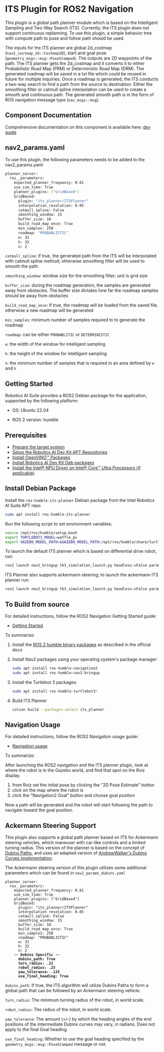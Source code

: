 # ITS Plugin for ROS2 Navigation

This plugin is a global path planner module which is based on the Intelligent Sampling and Two-Way Search (ITS).  Currently, the ITS plugin does not support continuous replanning. To use this plugin, a simple behavior tree with compute path to pose and follow path should be used.

The inputs for the ITS planner are global 2d_costmap (`nav2_costmap_2d::Costmap2D`), start and goal pose (`geometry_msgs::msg::PoseStamped`).  The outputs are 2D waypoints of the path.  The ITS planner gets the 2d_costmap and it converts it to either Probabilistic Road Map (PRM) or Deterministic Road Map (DRM). The generated roadmap will be saved in a txt file which could be reused in future for multiple inquiries.  Once a roadmap is generated, the ITS conducts a two-way search to find a path from the source to destination.   Either the smoothing filter or catmull spline interpolation can be used to create a smooth and continuous path.  The generated smooth path is in the form of ROS navigation message type (`nav_msgs::msg`).

## Component Documentation

Comprehensive documentation on this component is available here: [dev guide](https://docs.openedgeplatform.intel.com/edge-ai-suites/robotics-ai-suite/main/robotics/dev_guide/tutorials_amr/navigation/its-path-planner-plugin.html)

## nav2_params.yaml

To use this plugin, the following parameters needs to be added to the nav2_params.yaml

```sh
planner_server:
  ros__parameters:
    expected_planner_frequency: 0.01
    use_sim_time: True
    planner_plugins: ["GridBased"]
    GridBased:
      plugin: "its_planner/ITSPlanner"
      interpolation_resolution: 0.05
      catmull_spline: False
      smoothing_window: 15
      buffer_size: 10
      build_road_map_once: True
      min_samples: 250
      roadmap: "PROBABLISTIC"
      w: 32
      h: 32
      n: 2
```

`catmull_spline`: if true, the generated path from the ITS will be interpolated with catmull spline method; otherwise smoothing filter will be used to smooth the path

`smoothing_window`:  window size for the smoothing filter; unit is grid size

`buffer_size`: during the roadmap generation, the samples are generated away from obstacles.  The buffer size dictates how far the roadmap samples should be away from obstacles

`build_road_map_once`:  If true, the roadmap will be loaded from the saved file, otherwise a new roadmap will be generated

`min_samples`: minimum number of samples required to to generate the roadmap

`roadmap`: can be either `PROBABLITIC` or `DETERMINISTIC`

`w`: the width of the window for intelligent sampling

`h`: the height of the window for intelligent sampling

`n`: the minimum number of samples that is required in an area defined by `w` and `h`

## Getting Started

Robotics AI Suite provides a ROS2 Debian package for the application, supported by the following platform:

- OS: Ubuntu 22.04

- ROS 2 version: humble

## Prerequisites

- [Prepare the target system](https://docs.openedgeplatform.intel.com/edge-ai-suites/robotics-ai-suite/main/robotics/gsg_robot/prepare-system.html)
- [Setup the Robotics AI Dev Kit APT Repositories](https://docs.openedgeplatform.intel.com/robotics-ai-suite/robotics-ai-suite/main/robotics/gsg_robot/apt-setup.html)
- [Install OpenVINO™ Packages](https://docs.openedgeplatform.intel.com/robotics-ai-suite/robotics-ai-suite/main/robotics/gsg_robot/install-openvino.html)
- [Install Robotics AI Dev Kit Deb packages](https://docs.openedgeplatform.intel.com/robotics-ai-suite/robotics-ai-suite/main/robotics/gsg_robot/install.html)
- [Install the Intel® NPU Driver on Intel® Core™ Ultra Processors (if applicable)](https://docs.openedgeplatform.intel.com/robotics-ai-suite/robotics-ai-suite/main/robotics/gsg_robot/install-npu-driver.html)

## Install Debian Package

Install the ``ros-humble-its-planner`` Debian package from the Intel Robotics AI Suite APT repo

```sh
sudo apt install ros-humble-its-planner
```

Run the following script to set environment variables:

```sh
source /opt/ros/humble/setup.bash
export TURTLEBOT3_MODEL=waffle_pi
export GAZEBO_MODEL_PATH=$GAZEBO_MODEL_PATH:/opt/ros/humble/share/turtlebot3_gazebo/models
```

To launch the default ITS planner which is based on differential drive robot, run:

```sh
ros2 launch nav2_bringup tb3_simulation_launch.py headless:=False params_file:=/opt/ros/humble/share/its_planner/nav2_params.yaml default_bt_xml_filename:=/opt/ros/humble/share/its_planner/navigate_w_recovery.xml
```

ITS Planner also supports ackermann steering; to launch the ackermann ITS planner run:

```sh
ros2 launch nav2_bringup tb3_simulation_launch.py headless:=False params_file:=/opt/ros/humble/share/its_planner/nav2_params_dubins.yaml default_bt_xml_filename:=/opt/ros/humble/share/its_planner/navigate_w_recovery.xml
```

## To Build from source

For detailed instructions, follow the ROS2 Navigation Getting Started guide:

- [Getting Started](https://navigation.ros.org/getting_started/index.html)

To summarize:

1. Install the [ROS 2 humble binary packages](https://docs.ros.org/en/rolling/Installation/Ubuntu-Install-Debians.html) as described in the official docs
2. Install Nav2 packages using your operating system's package manager:

    ```sh
    sudo apt install ros-humble-navigation2
    sudo apt install ros-humble-nav2-bringup
    ```

3. Install the Turtlebot 3 packages:

    ```sh
    sudo apt install ros-humble-turtlebot3*
    ```

4. Build  ITS Planner

    ```sh
    colcon build --packages-select its_planner
    ```

## Navigation Usage

For detailed instructions, follow the ROS2 Navigation usage guide:

- [Navigation usage](https://navigation.ros.org/getting_started/index.html#navigating)

To summarize:

After launching the ROS2 navigation and the ITS planner plugin, look at where the robot is in the Gazebo world, and find that spot on the Rviz display.

1. from Rviz set the initial pose by clicking the "2D Pose Estimate" button
2. click on the map where the robot is
3. click the "Navigation2 Goal" button and choose goal position

Now a path will be generated and the robot will start following the path to navigate toward the goal position.

## Ackermann Steering Support

This plugin also supports a global path planner based on ITS for Ackermann steering vehicles, which maneuver with car-like controls and a limited turning radius. This version of the planner is based on the concept of [Dubins Paths](https://en.wikipedia.org/wiki/Dubins_path), and uses an adapted version of [AndrewWalker's Dubins Curves implementation](https://github.com/AndrewWalker/Dubins-Curves).

The Ackermann steering version of this plugin utilizes some additional parameters which can be found in `nav2_params_dubins.yaml`
<!-- markdownlint-disable MD033 -->
<pre><code>planner_server:
  ros__parameters:
    expected_planner_frequency: 0.01
    use_sim_time: True
    planner_plugins: ["GridBased"]
    GridBased:
      plugin: "its_planner/ITSPlanner"
      interpolation_resolution: 0.05
      catmull_spline: False
      smoothing_window: 15
      buffer_size: 10
      build_road_map_once: True
      min_samples: 250
      roadmap: "PROBABLISTIC"
      w: 32
      h: 32
      n: 2
    <b>-- Dubins Specific --
      dubins_path: True
      turn_radius: .22
      robot_radius: .25
      yaw_tolerance: .125
      use_final_heading: True</b>
</code></pre>

`dubins_path`: If true, the ITS algorithm will utilize Dubins Paths to form a global path that can be followed by an Ackermann steering vehicle.

`turn_radius`: The minimum turning radius of the robot, in world scale.

`robot_radius`: The radius of the robot, in world scale.

`yaw_tolerance`: The amount (+/-) by which the heading angles of the end positions of the intermediate Dubins curves may vary, in radians. Does not apply to the final Goal heading.

`use_final_heading`: Whether to use the goal heading specified by the `geometry_msgs::msg::PoseStamped` message or not.
